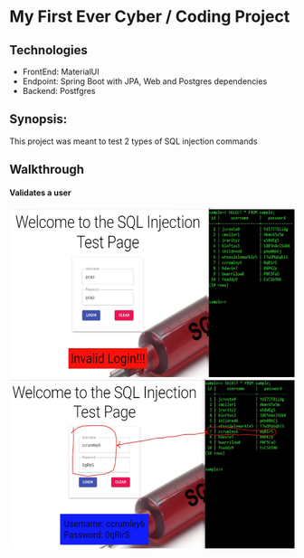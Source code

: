 # My First Ever Cyber / Coding Project

## Technologies
- FrontEnd: MaterialUI
- Endpoint: Spring Boot with JPA, Web and Postgres dependencies
- Backend: Postfgres

## Synopsis:
This project was meant to test 2 types of SQL injection commands 

## Walkthrough

#### Validates a user

<p align="center">
  <img src="./images/invalid-login.JPG" width="600" height="300" title="invalid login" />
  <img src="./images/successful-login.JPG" width="600" height="300" title="invalid login" />
</p>



